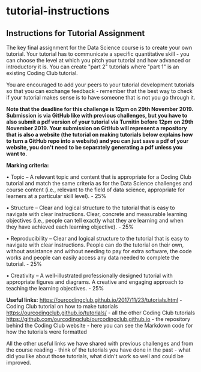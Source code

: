 # tutorial-instructions
## Instructions for Tutorial Assignment

The key final assignment for the Data Science course is to create your own tutorial. Your tutorial has to communicate a specific quantitative skill - you can choose the level at which you pitch your tutorial and how advanced or introductory it is. You can create "part 2" tutorials where "part 1" is an existing Coding Club tutorial.

You are encouraged to add your peers to your tutorial development tutorials so that you can exchange feedback - remember that the best way to check if your tutorial makes sense is to have someone that is not you go through it.

__Note that the deadline for this challenge is 12pm on 29th November 2019. Submission is via GitHub like with previous challenges, but you have to also submit a pdf version of your tutorial via Turnitin before 12pm on 29th November 2019. Your submission on GitHub will represent a repository that is also a website (the tutorial on making tutorials below explains how to turn a GitHub repo into a website) and you can just save a pdf of your website, you don't need to be separately generating a pdf unless you want to.__

__Marking criteria:__

•	Topic – A relevant topic and content that is appropriate for a Coding Club tutorial and match the same criteria as for the Data Science challenges and course content (i.e., relevant to the field of data science, appropriate for learners at a particular skill level). - 25%

•	Structure – Clear and logical structure to the tutorial that is easy to navigate with clear instructions. Clear, concrete and measurable learning objectives (i.e., people can tell exactly what they are learning and when they have achieved each learning objective). - 25%

•	Reproducibility – Clear and logical structure to the tutorial that is easy to navigate with clear instructions. People can do the tutorial on their own, without assistance and without needing to pay for extra software, the code works and people can easily access any data needed to complete the tutorial. - 25%

•	Creativity – A well-illustrated professionally designed tutorial with appropriate figures and diagrams. A creative and engaging approach to teaching the learning objectives. - 25%

__Useful links:__
https://ourcodingclub.github.io/2017/11/23/tutorials.html - Coding Club tutorial on how to make tutorials
https://ourcodingclub.github.io/tutorials/ - all the other Coding Club tutorials
https://github.com/ourcodingclub/ourcodingclub.github.io - the repository behind the Coding Club website - here you can see the Markdown code for how the tutorials were formatted

All the other useful links we have shared with previous challenges and from the course reading - think of the tutorials you have done in the past - what did you like about those tutorials, what didn't work so well and could be improved.
